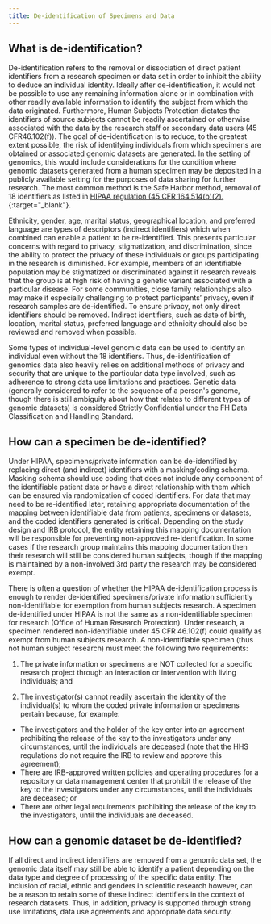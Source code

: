 ```yaml
---
title: De-identification of Specimens and Data
---
```


## What is de-identification?
De-identification refers to the removal or dissociation of direct patient identifiers from a research specimen or data set in order to inhibit the ability to deduce an individual identity.  Ideally after de-identification, it would not be possible to use any remaining information alone or in combination with other readily available information to identify the subject from which the data originated.  Furthermore, Human Subjects Protection dictates the identifiers of source subjects cannot be readily ascertained or otherwise associated with the data by the research staff or secondary data users (45 CFR46.102(f)).  The goal of de-identification is to reduce, to the greatest extent possible, the risk of identifying individuals from which specimens are obtained or associated genomic datasets are generated. In the setting of genomics, this would include considerations for the condition where genomic datasets generated from a human specimen may be deposited in a publicly available setting for the purposes of data sharing for further research. The most common method is the Safe Harbor method, removal of 18 identifiers as listed in [HIPAA regulation (45 CFR 164.514(b)(2).](https://www.hhs.gov/hipaa/for-professionals/privacy/special-topics/de-identification/index.html){:target="_blank"}<!--_-->.   <!-- I would suggest we actually just list the 18 identifiers here rather than linking to them.  I think this section could be streamlined a bit.  -->


Ethnicity, gender, age, marital status, geographical location, and preferred language are types of descriptors (indirect identifiers) which when combined can enable a patient to be re-identified. This presents particular concerns with regard to privacy, stigmatization, and discrimination, since the ability to protect the privacy of these individuals or groups participating in the research is diminished. For example, members of an identifiable population may be stigmatized or discriminated against if research reveals that the group is at high risk of having a genetic variant associated with a particular disease. For some communities, close family relationships also may make it especially challenging to protect participants’ privacy, even if research samples are de-identified. To ensure privacy, not only direct identifiers should be removed.  Indirect identifiers, such as date of birth, location, marital status, preferred language and ethnicity should also be reviewed and removed when possible.

Some types of individual-level genomic data can be used to identify an individual even without the 18 identifiers. Thus, de-identification of genomics data also heavily relies on additional methods of privacy and security that are unique to the particular data type involved, such as adherence to strong data use limitations and practices. Genetic data (generally considered to refer to the sequence of a person's genome, though there is still ambiguity about how that relates to different types of genomic datasets) is considered Strictly Confidential under the FH Data Classification and Handling Standard.


## How can a specimen be de-identified?
Under HIPAA, specimens/private information can be de-identified by replacing direct (and indirect) identifiers with a masking/coding schema.  Masking schema should use coding that does not include any component of the identifiable patient data or have a direct relationship with them which can be ensured via randomization of coded identifiers.  For data that may need to be re-identified later, retaining appropriate documentation of the mapping between identifiable data from patients, specimens or datasets, and the coded identifiers generated is critical.  Depending on the study design and IRB protocol, the entity retaining this mapping documentation will be responsible for preventing non-approved re-identification.  In some cases if the research group maintains this mapping documentation then their research will still be considered human subjects, though if the mapping is maintained by a non-involved 3rd party the research may be considered exempt.

There is often a question of whether the HIPAA de-identification process is enough to render de-identified specimens/private information sufficiently non-identifiable for exemption from human subjects research.  A specimen de-identified under HIPAA is not the same as a non-identifiable specimen for research (Office of Human Research Protection). Under research, a specimen rendered non-identifiable under 45 CFR 46.102(f) could qualify as exempt from human subjects research.  A non-identifiable specimen (thus not human subject research) must meet the following two requirements:

1. The private information or specimens are NOT collected for a specific research project through an interaction or intervention with living individuals; and

2. The investigator(s) cannot readily ascertain the identity of the individual(s) to whom the coded private information or specimens pertain because, for example:
  -	The investigators and the holder of the key enter into an agreement prohibiting the release of the key to the investigators under any circumstances, until the individuals are deceased (note that the HHS regulations do not require the IRB to review and approve this agreement);
  - There are IRB-approved written policies and operating procedures for a repository or data management center that prohibit the release of the key to the investigators under any circumstances, until the individuals are deceased; or
  - There are other legal requirements prohibiting the release of the key to the investigators, until the individuals are deceased.


## How can a genomic dataset be de-identified?
If all direct and indirect identifiers are removed from a genomic data set, the genomic data itself may still be able to identify a patient depending on the data type and degree of processing of the specific data entity.  The inclusion of racial, ethnic and genders in scientific research however, can be a reason to retain some of these indirect identifiers in the context of research datasets. Thus, in addition, privacy is supported through strong use limitations, data use agreements and appropriate data security.  
